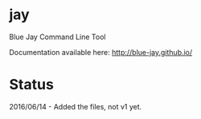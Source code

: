 # jay

Blue Jay Command Line Tool

Documentation available here: http://blue-jay.github.io/

# Status

2016/06/14 - Added the files, not v1 yet.